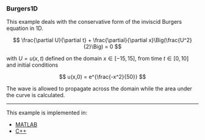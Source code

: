 ### Burgers1D

This example deals with the conservative form of the inviscid Burgers equation in 1D.

$$
\frac{\partial U}{\partial t} + \frac{\partial}{\partial x}\Big(\frac{U^2}{2}\Big) = 0
$$

with $U = u(x,t)$ defined on the domain $x\in[-15,15]$, from time $t\in[0,10]$ and initial conditions

$$
u(x,0) = e^{\frac{-x^2}{50}}
$$

The wave is allowed to propagate across the domain while the area under the curve is calculated. 

---

This example is implemented in:
- [MATLAB](https://github.com/csrc-sdsu/mole/blob/master/examples/matlab/burgers1D.m)
- [C++](https://github.com/csrc-sdsu/mole/blob/master/examples/cpp/Burgers1D.cpp) 